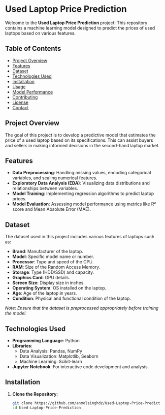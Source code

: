 # Used Laptop Price Prediction

Welcome to the **Used Laptop Price Prediction** project! This repository contains a machine learning model designed to predict the prices of used laptops based on various features.

## Table of Contents

- [Project Overview](#project-overview)
- [Features](#features)
- [Dataset](#dataset)
- [Technologies Used](#technologies-used)
- [Installation](#installation)
- [Usage](#usage)
- [Model Performance](#model-performance)
- [Contributing](#contributing)
- [License](#license)
- [Contact](#contact)

## Project Overview

The goal of this project is to develop a predictive model that estimates the price of a used laptop based on its specifications. This can assist buyers and sellers in making informed decisions in the second-hand laptop market.

## Features

- **Data Preprocessing**: Handling missing values, encoding categorical variables, and scaling numerical features.
- **Exploratory Data Analysis (EDA)**: Visualizing data distributions and relationships between variables.
- **Model Training**: Implementing regression algorithms to predict laptop prices.
- **Model Evaluation**: Assessing model performance using metrics like R² score and Mean Absolute Error (MAE).

## Dataset

The dataset used in this project includes various features of laptops such as:

- **Brand**: Manufacturer of the laptop.
- **Model**: Specific model name or number.
- **Processor**: Type and speed of the CPU.
- **RAM**: Size of the Random Access Memory.
- **Storage**: Type (HDD/SSD) and capacity.
- **Graphics Card**: GPU details.
- **Screen Size**: Display size in inches.
- **Operating System**: OS installed on the laptop.
- **Age**: Age of the laptop in years.
- **Condition**: Physical and functional condition of the laptop.

*Note: Ensure that the dataset is preprocessed appropriately before training the model.*

## Technologies Used

- **Programming Language**: Python
- **Libraries**:
  - Data Analysis: Pandas, NumPy
  - Data Visualization: Matplotlib, Seaborn
  - Machine Learning: Scikit-learn
- **Jupyter Notebook**: For interactive code development and analysis.

## Installation

1. **Clone the Repository**:
   ```bash
   git clone https://github.com/anmolsinghdz/Used-Laptop-Price-Prediction.git
   cd Used-Laptop-Price-Prediction
